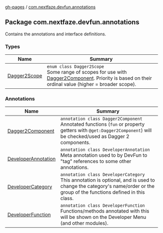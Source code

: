 [gh-pages](../index.md) / [com.nextfaze.devfun.annotations](./index.md)

## Package com.nextfaze.devfun.annotations

Contains the annotations and interface definitions.

### Types

| Name | Summary |
|---|---|
| [Dagger2Scope](-dagger2-scope/index.md) | `enum class Dagger2Scope`<br>Some range of scopes for use with [Dagger2Component](-dagger2-component/index.md). Priority is based on their ordinal value (higher = broader scope). |

### Annotations

| Name | Summary |
|---|---|
| [Dagger2Component](-dagger2-component/index.md) | `annotation class Dagger2Component`<br>Annotated functions (`fun` or property getters with `@get:Dagger2Component`) will be checked/used as Dagger 2 components. |
| [DeveloperAnnotation](-developer-annotation/index.md) | `annotation class DeveloperAnnotation`<br>Meta annotation used to by DevFun to "tag" references to some other annotations. |
| [DeveloperCategory](-developer-category/index.md) | `annotation class DeveloperCategory`<br>This annotation is optional, and is used to change the category's name/order or the group of the functions defined in this class. |
| [DeveloperFunction](-developer-function/index.md) | `annotation class DeveloperFunction`<br>Functions/methods annotated with this will be shown on the Developer Menu (and other modules). |

